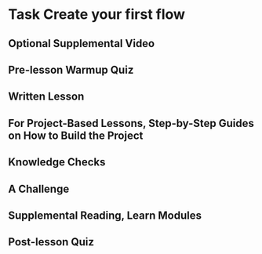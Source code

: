 # Task Create your first flow

## Optional Supplemental Video
<!-- Insert content here -->

## Pre-lesson Warmup Quiz
<!-- Insert content here -->

## Written Lesson
<!-- Insert content here -->

## For Project-Based Lessons, Step-by-Step Guides on How to Build the Project
<!-- Insert content here -->

## Knowledge Checks
<!-- Insert content here -->

## A Challenge
<!-- Insert content here -->

## Supplemental Reading, Learn Modules
<!-- Insert content here -->

## Post-lesson Quiz
<!-- Insert content here -->
